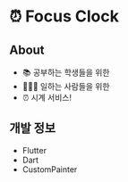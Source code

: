 # ⏰ Focus Clock

## About

- 📚 공부하는 학생들을 위한
- 👨🏻‍💻 일하는 사람들을 위한
- ⏰ 시계 서비스!

## 개발 정보

- Flutter
- Dart
- CustomPainter
